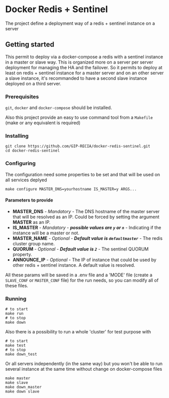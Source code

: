# Docker Redis + Sentinel

The project define a deployment way of a redis + sentinel instance on a server

## Getting started

This permit to deploy via a docker-compose a redis with a sentinel instance in a master or slave way.
This is organized more on a server per server deployment for managing the HA and the failover.
So it permits to deploy at least on redis + sentinel instance for a master server and on an other server a slave instance, it's recommanded to have a second slave instance deployed on a third server.

### Prerequisites

`git`, `docker` and `docker-compose` should be installed.

Also this project provide an easy to use command tool from a `Makefile` (make or any equivalent is required)

### Installing

```shell
git clone https://github.com/GIP-RECIA/docker-redis-sentinel.git
cd docker-redis-sentinel
```


### Configuring
The configuration need some properties to be set and that will be used on all services deplyed

```shell
make configure MASTER_DNS=yourhostname IS_MASTER=y ARGS...
```

#### Parameters to provide

* **MASTER_DNS** - *Mandatory* - The DNS hostname of the master server that will be resolved as an IP. Could be forced by setting the argument **MASTER** as an IP.
* **IS_MASTER** - *Mandatory* - ***possible values are `y` or `n`*** - Indicating if the instance will be a master or not.
* **MASTER_NAME** - *Optional* - ***Default value is `defaultmaster`*** - The redis cluster group name.
* **QUORUM** - *Optional* - ***Default value is `2`*** - The sentinel QUORUM property.
* **ANNOUNCE_IP** - *Optional* - The IP of instance that could be used by other redis + sentinel instance. A default value is resolved.

All these params will be saved in a .env file and a 'MODE' file (create a `SLAVE_CONF` or `MASTER_CONF` file) for the run needs, so you can modify all of these files.

### Running

```shell
# to start
make run
# to stop
make down
```

Also there is a possibility to run a whole 'cluster' for test purpose with
```shell
# to start
make test
# to stop
make down_test
```

Or all servers independently (in the same way) but you won't be able to run several instance at the same time without change on docker-compose files
```shell
make master
make slave
make down_master
make down slave
```